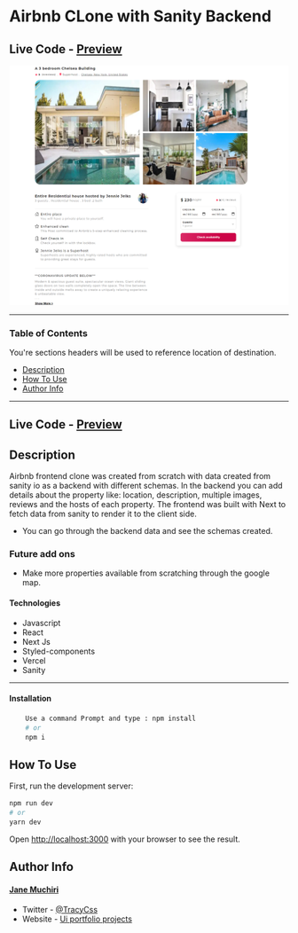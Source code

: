 # Airbnb CLone with Sanity Backend

## Live Code - [Preview](https://jane.vercel.app/)

<!-- ctrl+shift+v : preview -->

![portfolio image](airbnb.png)

---

### Table of Contents

You're sections headers will be used to reference location of destination.

- [Description](#description)
- [How To Use](#how-to-use)
- [Author Info](#author-info)

---

## Live Code - [Preview](https://jane.vercel.app/)

## Description

Airbnb frontend clone was created from scratch with data created from sanity io as a backend with different schemas. In the backend you can add details about the property like: location, description, multiple images, reviews and the hosts of each property. The frontend was built with Next to fetch data from sanity to render it to the client side.

- You can go through the backend data and see the schemas created.

### Future add ons

- Make more properties available from scratching through the google map.

#### Technologies

- Javascript
- React
- Next Js
- Styled-components
- Vercel
- Sanity

---

#### Installation

```bash
    Use a command Prompt and type : npm install
    # or
    npm i
```

## How To Use

First, run the development server:

```bash
npm run dev
# or
yarn dev
```

Open [http://localhost:3000](http://localhost:3000) with your browser to see the result.

## Author Info

#### [Jane Muchiri ](https://github.com/muchirijane)

- Twitter - [@TracyCss](https://twitter.com/TracyCss)
- Website - [Ui portfolio projects](https://jane.vercel.app/)

